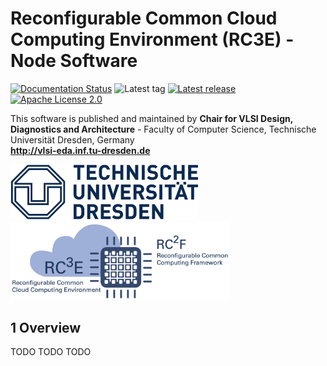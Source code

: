 # Reconfigurable Common Cloud Computing Environment (RC3E) - Node Software

[![Documentation Status](https://readthedocs.org/projects/rc3e-node/badge/?version=latest)](http://rc3e-node.readthedocs.io/en/latest/?badge=latest)
![Latest tag](https://img.shields.io/github/tag/VLSI-EDA/rc3e-node.svg?style=flat)
[![Latest release](https://img.shields.io/github/release/VLSI-EDA/rc3e-node.svg?style=flat)](https://github.com/VLSI-EDA/rc3e-node/releases)
[![Apache License 2.0](https://img.shields.io/github/license/VLSI-EDA/rc3e-node.svg?style=flat)](LICENSE.md)


This software is published and maintained by **Chair for VLSI Design, Diagnostics and Architecture** - 
Faculty of Computer Science, Technische Universität Dresden, Germany  
**http://vlsi-eda.inf.tu-dresden.de**

<img src="https://raw.githubusercontent.com/VLSI-EDA/RC3E-node/master/docs/_static/images/logo_tud.jpg" width="300" />&nbsp;&nbsp;&nbsp;&nbsp;&nbsp;&nbsp;
<img src="https://raw.githubusercontent.com/VLSI-EDA/RC3E-node/master/docs/_static/images/rc3e_logo.jpg" width="350" />


## 1 Overview

TODO TODO TODO


